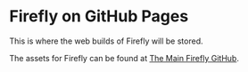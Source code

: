 # Firefly on GitHub Pages
This is where the web builds of Firefly will be stored.

The assets for Firefly can be found at [The Main Firefly GitHub](https://github.com/ScratchFakemon/Firefly/tree/main).
